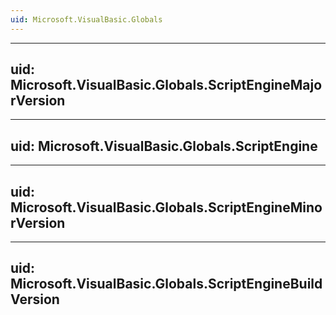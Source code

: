 ```yaml
---
uid: Microsoft.VisualBasic.Globals
---
```


---
uid: Microsoft.VisualBasic.Globals.ScriptEngineMajorVersion
---

---
uid: Microsoft.VisualBasic.Globals.ScriptEngine
---

---
uid: Microsoft.VisualBasic.Globals.ScriptEngineMinorVersion
---

---
uid: Microsoft.VisualBasic.Globals.ScriptEngineBuildVersion
---
